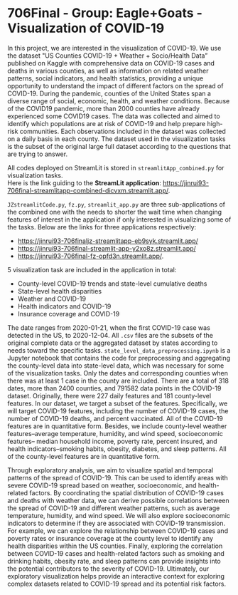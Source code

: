 # 706Final - Group: Eagle+Goats - Visualization of COVID-19

In this project, we are interested in the visualization of COVID-19. We use the dataset "US Counties COVID-19 + Weather + Socio/Health Data” published on Kaggle with comprehensive data on COVID-19 cases and deaths in various counties, as well as information on related weather patterns, social indicators, and health statistics, providing a unique opportunity to understand the impact of different factors on the spread of COVID-19. During the pandemic, counties of the United States span a diverse range of social, economic, health, and weather conditions. Because of the COVID19 pandemic, more than 2000 counties have already experienced some COVID19 cases. The data was collected and aimed to identify which populations are at risk of COVID-19 and help prepare high-risk communities. Each observations included in the dataset was collected on a daily basis in each county. The dataset used in the visualization tasks is the subset of the original large full dataset according to the questions that are trying to answer.

All codes deployed on StreamLit is stored in `streamlitApp_combined.py` for visualization tasks.    
Here is the link guiding to the **StreamLit application**: https://jinrui93-706final-streamlitapp-combined-dicvxm.streamlit.app/. 

`JZstreamlitCode.py`, `fz.py`, `streamlit_app.py` are three sub-applications of the combined one with the needs to shorter the wait time when changing features of interest in the application if only interested in visualizing some of the tasks. Below are the links for three applications respectively: 
- https://jinrui93-706finaljz-streamlitapp-eb9syk.streamlit.app/
- https://jinrui93-706final-streamlit-app-y2xo8z.streamlit.app/
- https://jinrui93-706final-fz-opfd3n.streamlit.app/.

5 visualization task are included in the application in total: 
- County-level COVID-19 trends and state-level cumulative deaths
- State-level health disparities
- Weather and COVID-19
- Health indicators and COVID-19
- Insurance coverage and COVID-19 

The date ranges from 2020-01-21, when the first COVID-19 case was detected in the US, to 2020-12-04. All `.csv` files are the subsets of the original complete data or the aggregated dataset by states according to needs toward the specific tasks. `state_level_data_preprocessing.ipynb` is a Jupyter notebook that contains the code for preprocessing and aggregating the county-level data into state-level data, which was necessary for some of the visualization tasks. Only the dates and corresponding counties when there was at least 1 case in the county are included. There are a total of 318 dates, more than 2400 counties, and 791582 data points in the COVID-19 dataset. Originally, there were 227 daily features and 181 county-level features. In our dataset, we target a subset of the features. Specifically, we will target COVID-19 features, including the number of COVID-19 cases, the number of COVID-19 deaths, and percent vaccinated. All of the COVID-19 features are in quantitative form. Besides, we include county-level weather features–average temperature, humidity, and wind speed, socioeconomic features– median household income, poverty rate, percent insured, and health indicators–smoking habits, obesity, diabetes, and sleep patterns. All of the county-level features are in quantitative form. 

Through exploratory analysis, we aim to visualize spatial and temporal patterns of the spread of COVID-19. This can be used to identify areas with severe COVID-19 spread based on weather, socioeconomic, and health-related factors. By coordinating the spatial distribution of COVID-19 cases and deaths with weather data, we can derive possible correlations between the spread of COVID-19 and different weather patterns, such as average temperature, humidity, and wind speed. We will also explore socioeconomic indicators to determine if they are associated with COVID-19 transmission. For example, we can explore the relationship between COVID-19 cases and poverty rates or insurance coverage at the county level to identify any health disparities within the US counties. Finally, exploring the correlation between COVID-19 cases and health-related factors such as smoking and drinking habits, obesity rate, and sleep patterns can provide insights into the potential contributors to the severity of COVID-19. Ultimately, our exploratory visualization helps provide an interactive context for exploring complex datasets related to COVID-19 spread and its potential risk factors. 
